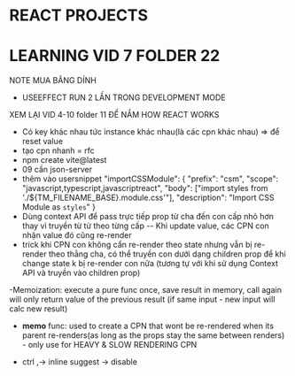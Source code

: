 # REACT PROJECTS

# LEARNING VID 7 FOLDER 22

NOTE MUA BĂNG DÍNH

- USEEFFECT RUN 2 LẦN TRONG DEVELOPMENT MODE

XEM LẠI VID 4-10 folder 11 ĐỂ NẮM HOW REACT WORKS

- Có key khác nhau tức instance khác nhau(là các cpn khác nhau) => để reset value
- tạo cpn nhanh = rfc
- npm create vite@latest
- 09 cần json-server
- thêm vào usersnippet "importCSSModule": {
  "prefix": "csm",
  "scope": "javascript,typescript,javascriptreact",
  "body": ["import styles from './${TM_FILENAME_BASE}.module.css'"],
  "description": "Import CSS Module as `styles`"
  }
- Dùng context API để pass trực tiếp prop từ cha đến con cấp nhỏ hơn thay vì truyền từ từ theo từng cấp
  -- Khi update value, các CPN con nhận value đó cũng re-render
- trick khi CPN con không cẩn re-render theo state nhưng vẫn bị re-render theo thằng cha, có thể truyền con dưới dạng children prop để khi change state k bị re-render con nữa (tương tự với khi sử dụng Context API và truyền vào children prop)

-Memoization: execute a pure func once, save result in memory, call again will only return value of the previous result (if same input - new input will calc new result)

- **memo** func: used to create a CPN that wont be re-rendered when its parent re-renders(as long as the props stay the same between renders) - only use for HEAVY & SLOW RENDERING CPN

- ctrl ,-> inline suggest -> disable
